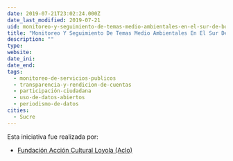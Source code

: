 ```yaml
---
date: 2019-07-21T23:02:24.000Z
date_last_modified: 2019-07-21
uid: monitoreo-y-seguimiento-de-temas-medio-ambientales-en-el-sur-de-bolivia-chuquisaca-tarija-potosi-y-chaco
title: "Monitoreo Y Seguimiento De Temas Medio Ambientales En El Sur De Bolivia (Chuquisaca, Tarija, Potosí Y Chaco)."
description: ""
type: 
website: 
date_ini: 
date_end: 
tags:
  - monitoreo-de-servicios-publicos
  - transparencia-y-rendicion-de-cuentas
  - participación-ciudadana
  - uso-de-datos-abiertos
  - periodismo-de-datos
cities: 
  - Sucre
---
```


Esta iniciativa fue realizada por:

- [Fundación Acción Cultural Loyola (Aclo)](/organizaciones/fundacion-accion-cultural-loyola-aclo)
